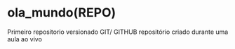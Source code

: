 # ola_mundo(REPO)
 Primeiro repositorio versionado GIT/ GITHUB
 repositório criado durante uma aula ao vivo
 
